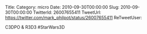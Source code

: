 Title: 
Category: micro
Date: 2010-09-30T00:00:00
Slug: 2010-09-30T00:00:00
TwitterId: 26007655411
TweetUrl: https://twitter.com/mark_philpot/status/26007655411
ReTweetUser: 

C3DPO & R3D3 #StarWars3D